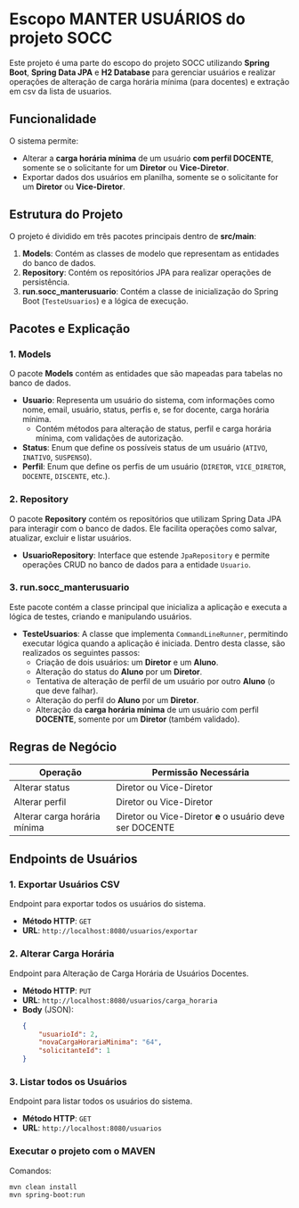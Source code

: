 # Escopo MANTER USUÁRIOS do projeto SOCC

Este projeto é uma parte do escopo do projeto SOCC utilizando **Spring Boot**, **Spring Data JPA** e **H2 Database** para gerenciar usuários e realizar operações de alteração de carga horária mínima (para docentes) e extração em csv da lista de usuarios.

## Funcionalidade

O sistema permite:
- Alterar a **carga horária mínima** de um usuário **com perfil DOCENTE**, somente se o solicitante for um **Diretor** ou **Vice-Diretor**.
- Exportar dados dos usuários em planilha, somente se o solicitante for um **Diretor** ou **Vice-Diretor**.

## Estrutura do Projeto

O projeto é dividido em três pacotes principais dentro de **src/main**:

1. **Models**: Contém as classes de modelo que representam as entidades do banco de dados.
2. **Repository**: Contém os repositórios JPA para realizar operações de persistência.
3. **run.socc_manterusuario**: Contém a classe de inicialização do Spring Boot (`TesteUsuarios`) e a lógica de execução.

## Pacotes e Explicação

### 1. **Models**
O pacote **Models** contém as entidades que são mapeadas para tabelas no banco de dados.

- **Usuario**: Representa um usuário do sistema, com informações como nome, email, usuário, status, perfis e, se for docente, carga horária mínima.
  - Contém métodos para alteração de status, perfil e carga horária mínima, com validações de autorização.
- **Status**: Enum que define os possíveis status de um usuário (`ATIVO`, `INATIVO`, `SUSPENSO`).
- **Perfil**: Enum que define os perfis de um usuário (`DIRETOR`, `VICE_DIRETOR`, `DOCENTE`, `DISCENTE`, etc.).

### 2. **Repository**
O pacote **Repository** contém os repositórios que utilizam Spring Data JPA para interagir com o banco de dados. Ele facilita operações como salvar, atualizar, excluir e listar usuários.

- **UsuarioRepository**: Interface que estende `JpaRepository` e permite operações CRUD no banco de dados para a entidade `Usuario`.

### 3. **run.socc_manterusuario**
Este pacote contém a classe principal que inicializa a aplicação e executa a lógica de testes, criando e manipulando usuários.

- **TesteUsuarios**: A classe que implementa `CommandLineRunner`, permitindo executar lógica quando a aplicação é iniciada. Dentro desta classe, são realizados os seguintes passos:
  - Criação de dois usuários: um **Diretor** e um **Aluno**.
  - Alteração do status do **Aluno** por um **Diretor**.
  - Tentativa de alteração de perfil de um usuário por outro **Aluno** (o que deve falhar).
  - Alteração do perfil do **Aluno** por um **Diretor**.
  - Alteração da **carga horária mínima** de um usuário com perfil **DOCENTE**, somente por um **Diretor** (também validado).

## Regras de Negócio

| Operação                       | Permissão Necessária              |
|-------------------------------|-----------------------------------|
| Alterar status                | Diretor ou Vice-Diretor           |
| Alterar perfil                | Diretor ou Vice-Diretor           |
| Alterar carga horária mínima  | Diretor ou Vice-Diretor **e** o usuário deve ser DOCENTE |

## Endpoints de Usuários

### 1. **Exportar Usuários CSV**
Endpoint para exportar todos os usuários do sistema.

- **Método HTTP**: `GET`
- **URL**: `http://localhost:8080/usuarios/exportar`

### 2. **Alterar Carga Horária**
Endpoint para Alteração de Carga Horária de Usuários Docentes.

- **Método HTTP**: `PUT`
- **URL**: `http://localhost:8080/usuarios/carga_horaria`
- **Body** (JSON):
  ```json
  {
      "usuarioId": 2,
      "novaCargaHorariaMinima": "64",
      "solicitanteId": 1
  }
  ```

### 3. **Listar todos os Usuários**
Endpoint para listar todos os usuários do sistema.

- **Método HTTP**: `GET`
- **URL**: `http://localhost:8080/usuarios`

  
### Executar o projeto com o MAVEN
Comandos:
```
mvn clean install
mvn spring-boot:run
```
